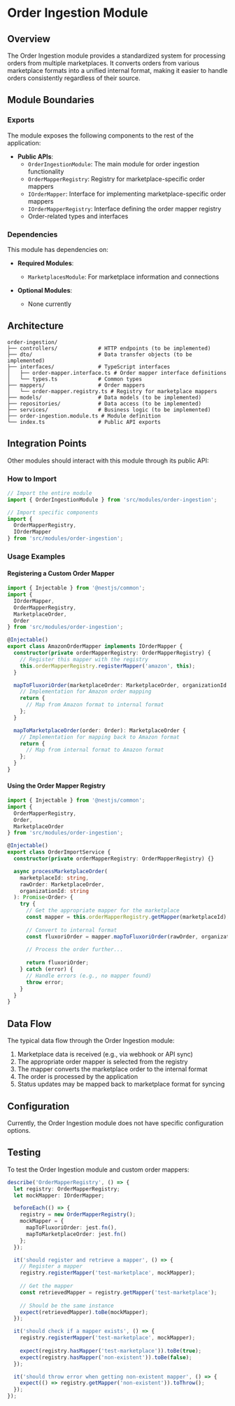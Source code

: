 # Order Ingestion Module

## Overview

The Order Ingestion module provides a standardized system for processing orders from multiple marketplaces. It converts orders from various marketplace formats into a unified internal format, making it easier to handle orders consistently regardless of their source.

## Module Boundaries

### Exports

The module exposes the following components to the rest of the application:

- **Public APIs**: 
  - `OrderIngestionModule`: The main module for order ingestion functionality
  - `OrderMapperRegistry`: Registry for marketplace-specific order mappers
  - `IOrderMapper`: Interface for implementing marketplace-specific order mappers
  - `IOrderMapperRegistry`: Interface defining the order mapper registry
  - Order-related types and interfaces

### Dependencies

This module has dependencies on:

- **Required Modules**:
  - `MarketplacesModule`: For marketplace information and connections

- **Optional Modules**:
  - None currently

## Architecture

```
order-ingestion/
├── controllers/             # HTTP endpoints (to be implemented)
├── dto/                     # Data transfer objects (to be implemented)
├── interfaces/              # TypeScript interfaces
│   ├── order-mapper.interface.ts # Order mapper interface definitions
│   └── types.ts             # Common types
├── mappers/                 # Order mappers
│   └── order-mapper.registry.ts # Registry for marketplace mappers
├── models/                  # Data models (to be implemented)
├── repositories/            # Data access (to be implemented)
├── services/                # Business logic (to be implemented)
├── order-ingestion.module.ts # Module definition
└── index.ts                 # Public API exports
```

## Integration Points

Other modules should interact with this module through its public API:

### How to Import

```typescript
// Import the entire module
import { OrderIngestionModule } from 'src/modules/order-ingestion';

// Import specific components
import { 
  OrderMapperRegistry,
  IOrderMapper 
} from 'src/modules/order-ingestion';
```

### Usage Examples

#### Registering a Custom Order Mapper

```typescript
import { Injectable } from '@nestjs/common';
import { 
  IOrderMapper, 
  OrderMapperRegistry,
  MarketplaceOrder,
  Order
} from 'src/modules/order-ingestion';

@Injectable()
export class AmazonOrderMapper implements IOrderMapper {
  constructor(private orderMapperRegistry: OrderMapperRegistry) {
    // Register this mapper with the registry
    this.orderMapperRegistry.registerMapper('amazon', this);
  }

  mapToFluxoriOrder(marketplaceOrder: MarketplaceOrder, organizationId: string): Order {
    // Implementation for Amazon order mapping
    return {
      // Map from Amazon format to internal format
    };
  }

  mapToMarketplaceOrder(order: Order): MarketplaceOrder {
    // Implementation for mapping back to Amazon format
    return {
      // Map from internal format to Amazon format
    };
  }
}
```

#### Using the Order Mapper Registry

```typescript
import { Injectable } from '@nestjs/common';
import { 
  OrderMapperRegistry,
  Order,
  MarketplaceOrder
} from 'src/modules/order-ingestion';

@Injectable()
export class OrderImportService {
  constructor(private orderMapperRegistry: OrderMapperRegistry) {}

  async processMarketplaceOrder(
    marketplaceId: string,
    rawOrder: MarketplaceOrder,
    organizationId: string
  ): Promise<Order> {
    try {
      // Get the appropriate mapper for the marketplace
      const mapper = this.orderMapperRegistry.getMapper(marketplaceId);
      
      // Convert to internal format
      const fluxoriOrder = mapper.mapToFluxoriOrder(rawOrder, organizationId);
      
      // Process the order further...
      
      return fluxoriOrder;
    } catch (error) {
      // Handle errors (e.g., no mapper found)
      throw error;
    }
  }
}
```

## Data Flow

The typical data flow through the Order Ingestion module:

1. Marketplace data is received (e.g., via webhook or API sync)
2. The appropriate order mapper is selected from the registry
3. The mapper converts the marketplace order to the internal format
4. The order is processed by the application
5. Status updates may be mapped back to marketplace format for syncing

## Configuration

Currently, the Order Ingestion module does not have specific configuration options.

## Testing

To test the Order Ingestion module and custom order mappers:

```typescript
describe('OrderMapperRegistry', () => {
  let registry: OrderMapperRegistry;
  let mockMapper: IOrderMapper;

  beforeEach(() => {
    registry = new OrderMapperRegistry();
    mockMapper = {
      mapToFluxoriOrder: jest.fn(),
      mapToMarketplaceOrder: jest.fn()
    };
  });

  it('should register and retrieve a mapper', () => {
    // Register a mapper
    registry.registerMapper('test-marketplace', mockMapper);
    
    // Get the mapper
    const retrievedMapper = registry.getMapper('test-marketplace');
    
    // Should be the same instance
    expect(retrievedMapper).toBe(mockMapper);
  });

  it('should check if a mapper exists', () => {
    registry.registerMapper('test-marketplace', mockMapper);
    
    expect(registry.hasMapper('test-marketplace')).toBe(true);
    expect(registry.hasMapper('non-existent')).toBe(false);
  });

  it('should throw error when getting non-existent mapper', () => {
    expect(() => registry.getMapper('non-existent')).toThrow();
  });
});
```